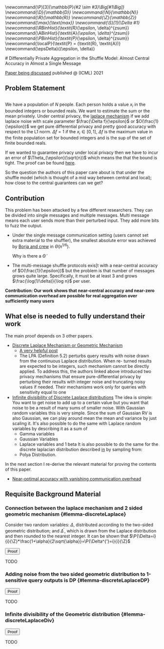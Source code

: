 
\newcommand{\P}[3]{\mathbb{P}_{#2 \sim #3}\Big[#1\Big]}
\newcommand{\D}{\mathbb{D}}
\newcommand{\N}{\mathbb{N}}
\newcommand{\R}{\mathbb{R}}
\newcommand{\Z}{\mathbb{Z}}
\newcommand{\max}{\text{max}}
\newcommand{\S}[1]{\Delta #1}
\newcommand{\RBinHist}{\textit{R}_{\epsilon, \delta}^{zsum}}
\newcommand{\ABinHist}{\textit{A}_{\epsilon, \delta}^{zsum}}
\newcommand{\PBinHist}{\textit{P}_{\epsilon, \delta}^{zsum}}
\newcommand{\localP}{\textit{P} = (\textit{R}, \textit{A})}
\newcommand{\epsDelta}{(\epsilon, \delta)}

<div class="container">
# Differentially Private Aggregation in the Shuffle Model: Almost Central Accuracy in Almost a Single Message

[Paper being discussed](./paper.pdf) published @ (ICML) 2021

## Problem Statement 

```In this work, we study the problem of summing (aggregating) real numbers or integers
```

We have a population of $N$ people. Each person holds a value $x_i$ in the bounded integers or bounded reals. We want to estimate the sum or the mean privately. Under central privacy, the [laplace mechanism](../Definitions/index.html) if we add laplace noise with scale parameter $\frac{\Delta f}{\epsilon}$ or $O(\frac{1}{\epsilon})$ we get pure differential privacy and pretty good accuracy with respect to the L1 norm. $\Delta f=1$ if the $x_i \in [0,1]$, $\Delta f$ is the maximum value in the finite population set for bounded integers and is the sup of the set of finite bounded reals. 

If we wanted to guarantee privacy under local privacy then we have to incur an error of $\Theta_{\epsilon}(\sqrt{n})$ which means the that the bound is tight. The proof can be found [here]().

So the question the authors of this paper care about is that under the shuffle model (which is thought of a mid way between central and local); how close to the central guarantees can we get?

## Contribution

This problem has been attacked by a few different researchers. They can be divided into single messages and multiple messages. Multi message means each user sends more than their perturbed input. They add more bits to fuzz the output.

* Under the single message communication setting (users cannot set extra material to the shuffler), the smallest absolute error was achieved by [Borja and crew]() in $\tilde{\Theta}(n^{1/6})$. <div class="question">Why is there a $\tilde{\Theta}$</div>

*  The multi-message shuffle protocols exis[t with a near-central accuracy of $O(\frac{1}{\epsilon})$ but the problem is that number of messages grows quite large. Specifically, it must be at least 3 and grows $\frac{\log(1/\delta)}{\log n}$ per user.


**Contribution: Our work shows that near-central accuracy and near-zero communication overhead are possible for real aggregation over sufficiently many users**

## What else is needed to fully understand their work

The main proof depends on 3 other papers. 

* [Discrete Laplace Mechanism or Geometric Mechanism](https://timroughgarden.org/papers/priv.pdf)
	* [A very helpful post](https://mathoverflow.net/questions/213221/what-is-a-two-sided-geometric-distribution)
	* The LPA (Definition 5.2) perturbs query results with noise drawn from the continuous Laplace distribution. When re- turned results are expected to be integers, such mechanism cannot be directly applied. To address this, the authors linked above introduced two privacy mechanisms that ensure pure-differential privacy by perturbing their results with integer noise and truncating noisy values if needed. Their mechanisms work only for queries with sensitivity equal to one
* [Infinite divisibility of Discrete Laplace distributions](http://www.mathcs.emory.edu/aims/pub/goryczka15tdsc.pdf) The idea is simple: You want to get noise to add up to a certain value but you want that noise to be a result of many sums of smaller noise. With Gaussian random variables this is very simple. Since the sum of Gaussian RV is also Gaussian, we can play around mean the mean and variance by just scaling it. It's also possible to do the same with Laplace random variables by describing it as a sum of 
	* Gamma variables
	* Gaussian Variables
	* Laplace variables and 1 beta
It is also possible to do the same for the discrete laplacian distribution described [in](https://timroughgarden.org/papers/priv.pdf) by sampling from:
	* Polya Distribution.

In the next section I re-derive the relevant material for proving the contents of this paper.


* [Near-optimal accuracy with vanishing communication overhead](https://arxiv.org/pdf/2106.04247.pdf)

## Requisite Background Material

### Connection between the laplace mechanism and 2 sided geometric mechanism {#lemma-discreteLaplace}

Consider two random variables: $\Delta$, distributed according to the two-sided geometric distribution; and $\Delta^{'}$, which is drawn from the Laplace distribution and then rounded to the nearest integer. It can be shown that $\P{\Delta=i}{i}{\Z}*\frac{1+\alpha}{2\sqrt{\alpha}}=\P{\Delta^{'}=i}{i}{\Z}$


<button type="button" 
class="btn btn-info" 
data-toggle="collapse" 
data-target="#discreteLaplace">Proof</button>
<div class=collapse id=discreteLaplace>
		TODO
</div>

### Adding noise from the two sided geometric distribution to 1-sensitive query outputs is DP {#lemma-discreteLaplaceDP}


<button type="button" 
class="btn btn-info" 
data-toggle="collapse" 
data-target="#discreteLaplaceDP">Proof</button>
<div class=collapse id=discreteLaplaceDP>
		TODO
</div>


### Infinite divisibility of the Geometric distribution {#lemma-discreteLaplaceDiv}


<button type="button" 
class="btn btn-info" 
data-toggle="collapse" 
data-target="#discreteLaplaceDivProof">Proof</button>
<div class=collapse id=discreteLaplaceDivProof>
	TODO
</div>


</div>